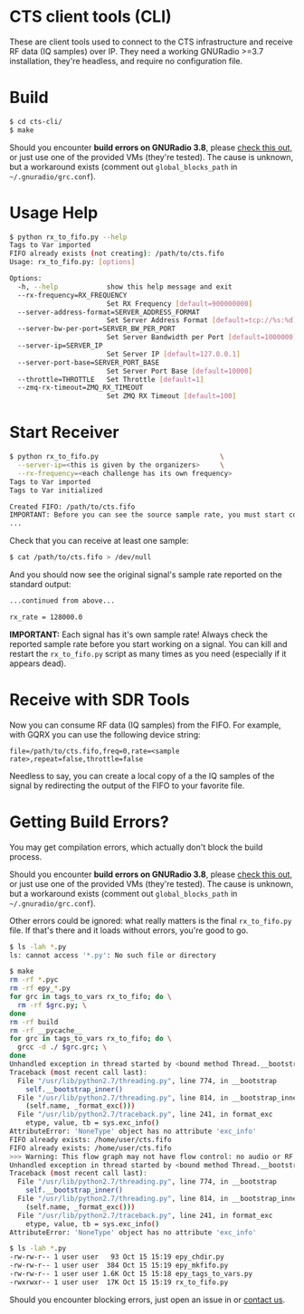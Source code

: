 # CTS client tools (CLI)

These are client tools used to connect to the CTS infrastructure and receive RF data (IQ samples) over IP. They need a working GNURadio >=3.7 installation,  they're headless, and require no configuration file.

# Build
```bash
$ cd cts-cli/
$ make
```

Should you encounter **build errors on GNURadio 3.8**, please [check this out](https://github.com/gnuradio/gnuradio/issues/2763), or just use one of the provided VMs (they're tested). The cause is unknown, but a workaround exists (comment out `global_blocks_path` in `~/.gnuradio/grc.conf`).

# Usage Help
```bash
$ python rx_to_fifo.py --help
Tags to Var imported
FIFO already exists (not creating): /path/to/cts.fifo
Usage: rx_to_fifo.py: [options]

Options:
  -h, --help            show this help message and exit
  --rx-frequency=RX_FREQUENCY
                        Set RX Frequency [default=900000000]
  --server-address-format=SERVER_ADDRESS_FORMAT
                        Set Server Address Format [default=tcp://%s:%d]
  --server-bw-per-port=SERVER_BW_PER_PORT
                        Set Server Bandwidth per Port [default=1000000]
  --server-ip=SERVER_IP
                        Set Server IP [default=127.0.0.1]
  --server-port-base=SERVER_PORT_BASE
                        Set Server Port Base [default=10000]
  --throttle=THROTTLE   Set Throttle [default=1]
  --zmq-rx-timeout=ZMQ_RX_TIMEOUT
                        Set ZMQ RX Timeout [default=100]
```

# Start Receiver
```bash
$ python rx_to_fifo.py                              \
  --server-ip=<this is given by the organizers>     \
  --rx-frequency=<each challenge has its own frequency>
Tags to Var imported
Tags to Var initialized

Created FIFO: /path/to/cts.fifo
IMPORTANT: Before you can see the source sample rate, you must start consuming samples from the FIFO
...
```

Check that you can receive at least one sample:

```bash
$ cat /path/to/cts.fifo > /dev/null
```

And you should now see the original signal's sample rate reported on the standard output:

```bash
...continued from above...

rx_rate = 128000.0
```

**IMPORTANT:** Each signal has it's own sample rate! Always check the reported sample rate before you start working on a signal. You can kill and restart the `rx_to_fifo.py` script as many times as you need (especially if it appears dead).

# Receive with SDR Tools
Now you can consume RF data (IQ samples) from the FIFO. For example, with GQRX you can use the following device string:

```
file=/path/to/cts.fifo,freq=0,rate=<sample rate>,repeat=false,throttle=false
```

Needless to say, you can create a local copy of a the IQ samples of the signal by redirecting the output of the FIFO to your favorite file.

# Getting Build Errors?
You may get compilation errors, which actually don't block the build process. 

Should you encounter **build errors on GNURadio 3.8**, please [check this out](https://github.com/gnuradio/gnuradio/issues/2763), or just use one of the provided VMs (they're tested). The cause is unknown, but a workaround exists (comment out `global_blocks_path` in `~/.gnuradio/grc.conf`).

Other errors could be ignored: what really matters is the final `rx_to_fifo.py` file. If that's there and it loads without errors, you're good to go.

```bash
$ ls -lah *.py
ls: cannot access '*.py': No such file or directory

$ make
rm -rf *.pyc
rm -rf epy_*.py
for grc in tags_to_vars rx_to_fifo; do \
  rm -rf $grc.py; \
done
rm -rf build
rm -rf __pycache__
for grc in tags_to_vars rx_to_fifo; do \
  grcc -d ./ $grc.grc; \
done
Unhandled exception in thread started by <bound method Thread.__bootstrap of <Thread(Thread-1, stopped daemon 139634459854592)>>
Traceback (most recent call last):
  File "/usr/lib/python2.7/threading.py", line 774, in __bootstrap
    self.__bootstrap_inner()
  File "/usr/lib/python2.7/threading.py", line 814, in __bootstrap_inner
    (self.name, _format_exc()))
  File "/usr/lib/python2.7/traceback.py", line 241, in format_exc
    etype, value, tb = sys.exc_info()
AttributeError: 'NoneType' object has no attribute 'exc_info'
FIFO already exists: /home/user/cts.fifo
FIFO already exists: /home/user/cts.fifo
>>> Warning: This flow graph may not have flow control: no audio or RF hardware blocks found. Add a Misc->Throttle block to your flow graph to avoid CPU congestion.
Unhandled exception in thread started by <bound method Thread.__bootstrap of <Thread(Thread-1, stopped daemon 139966222206720)>>
Traceback (most recent call last):
  File "/usr/lib/python2.7/threading.py", line 774, in __bootstrap
    self.__bootstrap_inner()
  File "/usr/lib/python2.7/threading.py", line 814, in __bootstrap_inner
    (self.name, _format_exc()))
  File "/usr/lib/python2.7/traceback.py", line 241, in format_exc
    etype, value, tb = sys.exc_info()
AttributeError: 'NoneType' object has no attribute 'exc_info'

$ ls -lah *.py
-rw-rw-r-- 1 user user   93 Oct 15 15:19 epy_chdir.py
-rw-rw-r-- 1 user user  384 Oct 15 15:19 epy_mkfifo.py
-rw-rw-r-- 1 user user 1.6K Oct 15 15:18 epy_tags_to_vars.py
-rwxrwxr-- 1 user user  17K Oct 15 15:19 rx_to_fifo.py
```

Should you encounter blocking errors, just open an issue in or [contact us](https://trendmicro.com/cts/).